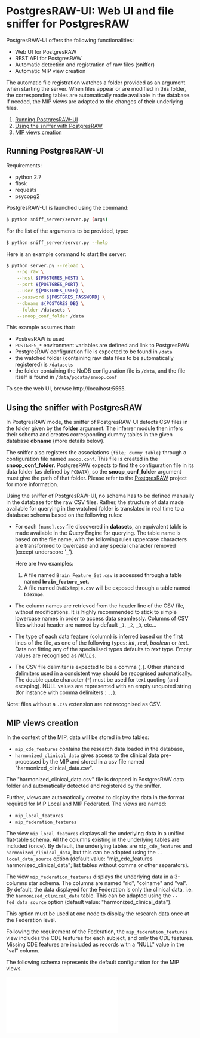 # PostgresRAW-UI: Web UI and file sniffer for PostgresRAW

PostgresRAW-UI offers the following functionalities:

- Web UI for PostgresRAW
- REST API for PostgresRAW
- Automatic detection and registration of raw files (sniffer)
- Automatic MIP view creation

The automatic file registration watches a folder provided as an argument when starting the server. When files appear or are modified in this folder, the corresponding tables are automatically made available in the database. If needed, the MIP views are adapted to the changes of their underlying files.


1. [Running PostgresRAW-UI](#running-postgresraw-ui)
2. [Using the sniffer with PostgresRAW](#using-the-sniffer-with-postgresraw)
3. [MIP views creation](#mip-views-creation)

## Running PostgresRAW-UI

Requirements:

 * python 2.7
 * flask
 * requests
 * psycopg2

PostgresRAW-UI is launched using the command:

```sh
$ python sniff_server/server.py (args)
```

For the list of the arguments to be provided, type:

```sh
$ python sniff_server/server.py --help
```

Here is an example command to start the server:

```sh
$ python server.py --reload \
    --pg_raw \
    --host ${POSTGRES_HOST} \
    --port ${POSTGRES_PORT} \
    --user ${POSTGRES_USER} \
    --password ${POSTGRES_PASSWORD} \
    --dbname ${POSTGRES_DB} \
    --folder /datasets \
    --snoop_conf_folder /data
```

This example assumes that:

 * PostresRAW is used
 * `POSTGRES_*` environment variables are defined and link to PostgresRAW
 * PostgresRAW configuration file is expected to be found in `/data`
 * the watched folder (containing raw data files to be automatically registered) is `/datasets`
 * the folder containing the NoDB configuration file is `/data`, and the file itself is found in `/data/pgdata/snoop.conf`

To see the web UI, browse http://localhost:5555. 

## Using the sniffer with PostgresRAW

In PostgresRAW mode, the sniffer of PostgresRAW-UI detects CSV files in the folder given by the **folder** argument. The inferrer module then infers their schema and creates corresponding dummy tables in the given database **dbname** (more details below). 

The sniffer also registers the associations `{file; dummy table}` through a configuration file named `snoop.conf`. This file is created in the **snoop\_conf\_folder**. PostgresRAW expects to find the configuration file in its data folder (as defined by `PGDATA`), so the **snoop\_conf\_folder** argument must give the path of that folder. Please refer to the [PostgresRAW](https://github.com/HBPMedical/PostgresRAW) project for more information.

Using the sniffer of PostgresRAW-UI, no schema has to be defined manually in the database for the raw CSV files. Rather, the structure of data made available for querying in the watched folder is translated in real time to a database schema based on the following rules:

- For each `[name].csv` file discovered in **datasets**, an equivalent table is made available in the Query Engine for querying. The table name is based on the file name, with the following rules uppercase characters are transformed to lowercase and any special character removed (except underscore '\_').

	Here are two examples:

	 1. A file named `Brain_Feature_Set.csv` is accessed through a table named **`brain_feature_set`**.
	 2. A file named `B%dExämp|e.csv` will be exposed through a table named **`bdexmpe`**.

- The column names are retrieved from the header line of the CSV file, without modifications. It is highly recommended to stick to simple lowercase names in order to access data seamlessly. Columns of CSV files without header are named by default `_1`, `_2`, `_3`, etc…

- The type of each data feature (column) is inferred based on the first lines of the file, as one of the following types: *int*, *real*, *boolean* or *text*. Data not fitting any of the specialised types defaults to *text* type. Empty values are recognised as *NULL*s.

- The CSV file delimiter is expected to be a comma (`,`). Other standard delimiters used in a consistent way should be recognised automatically. The double quote character (`"`) must be used for text quoting (and escaping). NULL values are represented with an empty unquoted string (for instance with comma delimiters : `,,`).

Note: files without a `.csv` extension are not recognised as CSV.

## MIP views creation

In the context of the MIP, data will be stored in two tables:

- `mip_cde_features` contains the research data loaded in the database,
- `harmonized_clinical_data` gives access to the clinical data pre-processed by the MIP and stored in a csv file named "harmonized\_clinical\_data.csv".

The "harmonized\_clinical\_data.csv" file is dropped in PostgresRAW data folder and automatically detected and registered by the sniffer.

Further, views are automatically created to display the data in the format required for MIP Local and MIP Federated. The views are named:

- `mip_local_features`
- `mip_federation_features`

The view `mip_local_features` displays all the underlying data in a unified flat-table schema. All the columns existing in the underlying tables are included (once). By default, the underlying tables are `mip_cde_features` and `harmonized_clinical_data`, but this can be adapted using the `--local_data_source` option (default value: "mip\_cde\_features harmonized\_clinical\_data"; list tables without comma or other separators).

The view `mip_federation_features` displays the underlying data in a 3-columns star schema. The columns are named "rid", "colname" and "val". By default, the data displayed for the Federation is only the clinical data, i.e. the `harmonized_clinical_data` table. This can be adapted using the `--fed_data_source` option (default value: "harmonized\_clinical\_data").

This option must be used at one node to display the research data once at the Federation level.

Following the requirement of the Federation, the `mip_federation_features` view includes the CDE features for each subject, and only the CDE features. Missing CDE features are included as records with a "NULL" value in the "val" column.

The following schema represents the default configuration for the MIP views.

![](mip_views_schema.pdf)


